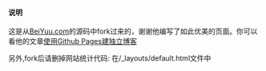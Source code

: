 #### 说明
这是从[BeiYuu.com](http://beiyuu.com)的源码中fork过来的，谢谢他编写了如此优美的页面。你可以看他的文章[使用Github Pages建独立博客](http://beiyuu.com/github-pages)

另外,fork后请删掉网站统计代码:
在/_layouts/default.html文件中
